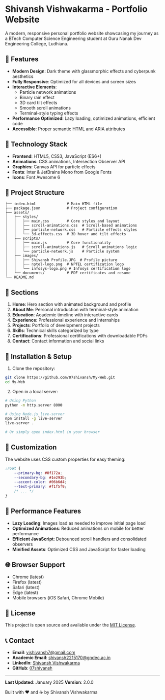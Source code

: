 # Shivansh Vishwakarma - Portfolio Website

A modern, responsive personal portfolio website showcasing my journey as a BTech Computer Science Engineering student at Guru Nanak Dev Engineering College, Ludhiana.

## 🌟 Features

- **Modern Design**: Dark theme with glassmorphic effects and cyberpunk aesthetics
- **Fully Responsive**: Optimized for all devices and screen sizes
- **Interactive Elements**: 
  - Particle network animations
  - Binary rain effect
  - 3D card tilt effects
  - Smooth scroll animations
  - Terminal-style typing effects
- **Performance Optimized**: Lazy loading, optimized animations, efficient code
- **Accessible**: Proper semantic HTML and ARIA attributes

## 🚀 Technology Stack

- **Frontend**: HTML5, CSS3, JavaScript (ES6+)
- **Animations**: CSS animations, Intersection Observer API
- **Graphics**: Canvas API for particle effects
- **Fonts**: Inter & JetBrains Mono from Google Fonts
- **Icons**: Font Awesome 6

## 📁 Project Structure

```
├── index.html              # Main HTML file
├── package.json            # Project configuration
├── assets/
│   ├── styles/
│   │   ├── main.css        # Core styles and layout
│   │   ├── scroll-animations.css  # Scroll-based animations
│   │   ├── particle-network.css   # Particle effects styles
│   │   └── 3d-effects.css  # 3D hover and tilt effects
│   ├── scripts/
│   │   ├── main.js         # Core functionality
│   │   ├── scroll-animations.js   # Scroll animations logic
│   │   └── particle-network.js    # Particle system
│   ├── images/
│   │   ├── Shivansh Profile.JPG  # Profile picture
│   │   ├── nptel-logo.png  # NPTEL certification logo
│   │   └── infosys-logo.png # Infosys certification logo
│   └── documents/          # PDF certificates and resume
└── README.md
```

## 🎯 Sections

1. **Home**: Hero section with animated background and profile
2. **About Me**: Personal introduction with terminal-style animation
3. **Education**: Academic timeline with interactive cards
4. **Experience**: Professional experience and internships
5. **Projects**: Portfolio of development projects
6. **Skills**: Technical skills categorized by type
7. **Certifications**: Professional certifications with downloadable PDFs
8. **Contact**: Contact information and social links

## 🔧 Installation & Setup

1. Clone the repository:
```bash
git clone https://github.com/07shivansh/My-Web.git
cd My-Web
```

2. Open in a local server:
```bash
# Using Python
python -m http.server 8000

# Using Node.js live-server
npm install -g live-server
live-server .

# Or simply open index.html in your browser
```

## 🎨 Customization

The website uses CSS custom properties for easy theming:

```css
:root {
    --primary-bg: #0f172a;
    --secondary-bg: #1e293b;
    --accent-color: #06b6d4;
    --text-primary: #f1f5f9;
    /* ... */
}
```

## 📱 Performance Features

- **Lazy Loading**: Images load as needed to improve initial page load
- **Optimized Animations**: Reduced animations on mobile for better performance
- **Efficient JavaScript**: Debounced scroll handlers and consolidated observers
- **Minified Assets**: Optimized CSS and JavaScript for faster loading

## 🌐 Browser Support

- Chrome (latest)
- Firefox (latest)
- Safari (latest)
- Edge (latest)
- Mobile browsers (iOS Safari, Chrome Mobile)

## 📄 License

This project is open source and available under the [MIT License](LICENSE).

## 📞 Contact

- **Email**: vishivansh7@gmail.com
- **Academic Email**: shivansh2215170@gndec.ac.in
- **LinkedIn**: [Shivansh Vishwakarma](https://www.linkedin.com/in/shivansh-vishwakarma-a219a02a8/)
- **GitHub**: [07shivansh](https://github.com/07shivansh)

---

**Last Updated**: January 2025
**Version**: 2.0.0

Built with ❤️ and ☕ by Shivansh Vishwakarma
